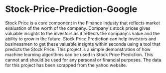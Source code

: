 # Stock-Price-Prediction-Google

Stock Price is a core component in the Finance Industy that reflects market evaluation of the worth of the company. Company's stock prices gives valuable insights to the investors as it reflects the company's value and the ability to grow in the future. Stock Price Prediction can help investors and businessmen to get these valuable insights within seconds using a tool that predicts the Stock Price. This project is a simple demonstration of how machine learning algorithms can be used in Stock Price Prediction. This cannot and should be used for any personal or financial purposes. The data for this project has been scrapped from the yahoo website.
